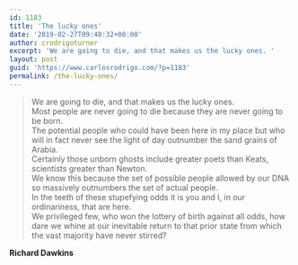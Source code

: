 ```yaml
---
id: 1183
title: 'The lucky ones'
date: '2019-02-27T09:48:32+00:00'
author: crodrigoturner
excerpt: 'We are going to die, and that makes us the lucky ones. '
layout: post
guid: 'https://www.carlosrodrigo.com/?p=1183'
permalink: /the-lucky-ones/
---
```


> We are going to die, and that makes us the lucky ones.  
> Most people are never going to die because they are never going to be born.  
> The potential people who could have been here in my place but who will in fact never see the light of day outnumber the sand grains of Arabia.  
> Certainly those unborn ghosts include greater poets than Keats, scientists greater than Newton.  
> We know this because the set of possible people allowed by our DNA so massively outnumbers the set of actual people.  
> In the teeth of these stupefying odds it is you and I, in our ordinariness, that are here.  
> We privileged few, who won the lottery of birth against all odds, how dare we whine at our inevitable return to that prior state from which the vast majority have never stirred?

**Richard Dawkins**